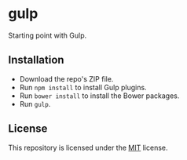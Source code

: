# gulp
Starting point with Gulp.

## Installation
- Download the repo's ZIP file.
- Run `npm install` to install Gulp plugins.
- Run `bower install` to install the Bower packages.
- Run `gulp`.

## License
This repository is licensed under the [MIT](https://opensource.org/licenses/MIT) license.
